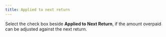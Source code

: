 ```yaml
---
title: Applied to next return
---
```



Select the check box beside **Applied 
 to Next Return**, if the amount overpaid can be adjusted against  the next return.
